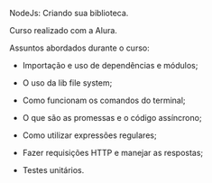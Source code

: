 NodeJs: Criando sua biblioteca.

Curso realizado com a Alura.

Assuntos abordados durante o curso:


* Importação e uso de dependências e módulos;

* O uso da lib file system;

* Como funcionam os comandos do terminal;

* O que são as promessas e o código assíncrono;

* Como utilizar expressões regulares;

* Fazer requisições HTTP e manejar as respostas;

* Testes unitários.
